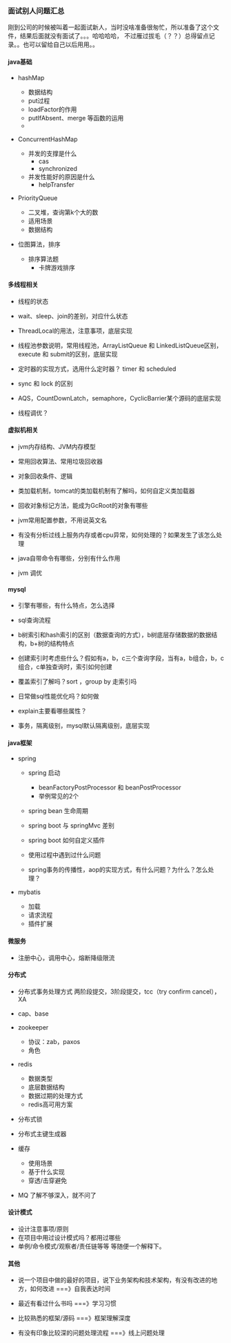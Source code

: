 ### 面试别人问题汇总
刚到公司的时候被叫着一起面试新人，当时没啥准备很匆忙，所以准备了这个文件，结果后面就没有面试了。。。哈哈哈哈，
不过雁过拔毛（？？）总得留点记录。。也可以留给自己以后用用。。

#### java基础
- hashMap
    - 数据结构
    - put过程
    - loadFactor的作用
    - putIfAbsent、merge 等函数的运用
    - 
    
- ConcurrentHashMap
    - 并发的支撑是什么
        - cas 
        - synchronized
    - 并发性能好的原因是什么
        - helpTransfer

- PriorityQueue
    - 二叉堆，查询第k个大的数
    - 适用场景
    - 数据结构
    
- 位图算法，排序  
    - 排序算法题
        - 卡牌游戏排序 
    

#### 多线程相关

- 线程的状态

- wait、sleep、join的差别，对应什么状态

- ThreadLocal的用法，注意事项，底层实现

- 线程池参数说明，常用线程池，ArrayListQueue 和 LinkedListQueue区别，execute 和 submit的区别，底层实现

- 定时器的实现方式，选用什么定时器？ timer 和 scheduled

- sync 和 lock 的区别

- AQS，CountDownLatch，semaphore，CyclicBarrier某个源码的底层实现

- 线程调优？
    

#### 虚拟机相关
- jvm内存结构、JVM内存模型

- 常用回收算法、常用垃圾回收器

- 对象回收条件、逻辑

- 类加载机制，tomcat的类加载机制有了解吗，如何自定义类加载器

- 回收对象标记方法，能成为GcRoot的对象有哪些

- jvm常用配置参数，不用说英文名

- 有没有分析过线上服务内存或者cpu异常，如何处理的？如果发生了该怎么处理

- java自带命令有哪些，分别有什么作用

- jvm 调优


#### mysql

- 引擎有哪些，有什么特点，怎么选择

- sql查询流程

- b树索引和hash索引的区别（数据查询的方式），b树底层存储数据的数据结构，b+树的结构特点

- 创建索引时考虑些什么？假如有a，b，c三个查询字段，当有a，b组合，b，c组合，c单独查询时，索引如何创建

- 覆盖索引了解吗？sort ，group by 走索引吗

- 日常做sql性能优化吗？如何做

- explain主要看哪些属性？

- 事务，隔离级别，mysql默认隔离级别，底层实现


#### java框架
- spring
    - spring 启动
        - beanFactoryPostProcessor 和 beanPostProcessor
        - 举例常见的2个
        
    - spring bean 生命周期
    - spring boot 与 springMvc 差别
    - spring boot 如何自定义插件
    - 使用过程中遇到过什么问题
    - spring事务的传播性，aop的实现方式，有什么问题？为什么？怎么处理？

- mybatis
    - 加载
    - 请求流程
    - 插件扩展
    
    
#### 微服务
- 注册中心，调用中心，熔断降级限流

#### 分布式
- 分布式事务处理方式
    两阶段提交，3阶段提交，tcc（try confirm cancel），XA
- cap、base
- zookeeper 
    - 协议：zab，paxos
    - 角色
    
- redis 
    - 数据类型
    - 底层数据结构
    - 数据过期的处理方式
    - redis高可用方案

- 分布式锁
- 分布式主键生成器
- 缓存
    - 使用场景
    - 基于什么实现
    - 穿透/击穿避免 
    
- MQ 
    了解不够深入，就不问了

#### 设计模式
- 设计注意事项/原则
- 在项目中用过设计模式吗？都用过哪些
- 单例/命令模式/观察者/责任链等等 等随便一个解释下。

#### 其他

- 说一个项目中做的最好的项目，说下业务架构和技术架构，有没有改进的地方，如何改进 ===》自我表达时间

- 最近有看过什么书吗 ===》学习习惯

- 比较熟悉的框架/源码 ===》框架理解深度

- 有没有印象比较深的问题处理流程 ===》线上问题处理
